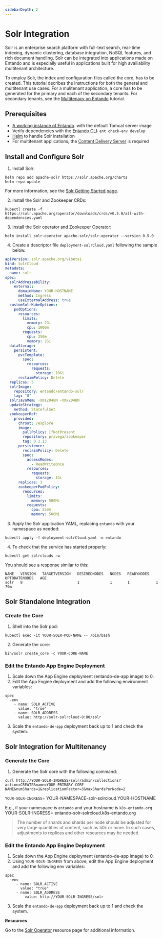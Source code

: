 ```yaml
---
sidebarDepth: 2
---
```


# Solr Integration
Solr is an enterprise search platform with full-text search, real-time indexing, dynamic clustering, database integration, NoSQL features, and rich document handling. Solr can be integrated into applications made on Entando and is especially useful in applications built for high availiability multitenant architecture.

To employ Solr, the index and configuration files called the core, has to be created. This tutorial decribes the instructions for both the general and multitenant use cases. For a mulitenant application, a core has to be generated for the primary and each of the secondary tenants. For secondary tenants, see the [Multitenacy on Entando](./multitenancy-tutorial.md) tutorial.

## Prerequisites
* [A working instance of Entando](../../docs/getting-started/README.md). with the default Tomcat server image
* Verify dependencies with the [Entando CLI](../../docs/getting-started/entando-cli.md): `ent check-env develop`
* [Helm](https://helm.sh/docs/intro/install/) to handle Solr installation
* For multitenant applications, the [Content Delivery Server](./mt-cds.md) is required 

## Install and Configure Solr 
 
1. Install Solr:  
```
helm repo add apache-solr https://solr.apache.org/charts
helm repo update
```  
For more information, see the [Solr Getting Started page](https://solr.apache.org/guide/7_3/solr-tutorial.html).

2. Install the Solr and Zookeeper CRDs:
```
kubectl create -f https://solr.apache.org/operator/downloads/crds/v0.5.0/all-with-dependencies.yaml
```
3. Install the Solr operator and Zookeeper Operator:
```
helm install solr-operator apache-solr/solr-operator --version 0.5.0
```
4. Create a descriptor file `deployment-solrCloud.yaml` following the sample below. 

``` yaml
apiVersion: solr.apache.org/v1beta1
kind: SolrCloud
metadata:
  name: solr
spec:
  solrAddressability:
    external:
      domainName: YOUR-HOSTNAME
      method: Ingress
      useExternalAddress: true
  customSolrKubeOptions:
    podOptions:
      resources:
        limits:
          memory: 2Gi
          cpu: 1000m
        requests:
          cpu: 350m
          memory: 2Gi
  dataStorage:
    persistent:
      pvcTemplate:
        spec:
          resources:
            requests:
              storage: 10Gi
      reclaimPolicy: Delete
  replicas: 3
  solrImage:
    repository: entando/entando-solr
    tag: "8"
  solrJavaMem: -Xms2048M -Xmx2048M
  updateStrategy:
    method: StatefulSet
  zookeeperRef:
    provided:
      chroot: /explore
      image:
        pullPolicy: IfNotPresent
        repository: pravega/zookeeper
        tag: 0.2.13
      persistence:
        reclaimPolicy: Delete
        spec:
          accessModes:
            - ReadWriteOnce
          resources:
            requests:
              storage: 1Gi
      replicas: 3
      zookeeperPodPolicy:
        resources:
          limits:
            memory: 500Mi
          requests:
            cpu: 250m
            memory: 500Mi

```

3. Apply the Solr application YAML, replacing `entando` with your namespace as needed:
```
kubectl apply -f deployment-solrCloud.yaml -n entando
```
4. To check that the service has started properly:
```
kubectl get solrclouds -w
```
You should see a response similar to this:
```
NAME   VERSION   TARGETVERSION   DESIREDNODES   NODES   READYNODES   UPTODATENODES   AGE
solr   8                         1              1       1            1               79m
```

## Solr Standalone Integration

### Create the Core
1. Shell into the Solr pod:
``` 
kubectl exec -it YOUR-SOLR-POD-NAME -- /bin/bash
```
2. Generate the core:
```
bin/solr create_core -c YOUR-CORE-NAME
```

### Edit the Entando App Engine Deployment
1. Scale down the App Engine deployment (entando-de-app image) to 0.
2. Edit the App Engine deployment and add the following environment variables:

```
spec
  -env
    - name: SOLR_ACTIVE
      value: "true"
    - name: SOLR_ADDRESS
      value: http://solr-solrcloud-0:80/solr
```
3. Scale the `entando-de-app` deployment back up to 1 and check the system.

## Solr Integration for Multitenancy 

### Generate the Core

1. Generate the Solr core with the following command: 

```
curl http://YOUR-SOLR-INGRESS/solr/admin/collections?action=CREATE&name=YOUR-PRIMARY-CORE-NAME&numShards=1&replicationFactor=3&maxShardsPerNode=2
```
`YOUR-SOLR-INGRESS`= YOUR-NAMESPACE-solr-solrcloud.YOUR-HOSTNAME

E.g., if your namespace is `entando` and your hostname is `k8s-entando.org`   
YOUR-SOLR-INGRESS= entando-solr-solrcloud.k8s-entando.org

>The number of shards and shards per node should be adjusted for very large quantities of content, such as 50k or more. In such cases, adjustments to replicas and other resources may be needed.

### Edit the Entando App Engine Deployment
1. Scale down the App Engine deployment (entando-de-app image) to 0.
2. Using `YOUR-SOLR-INGRESS` from above, edit the App Engine deployment and add the following env variables:

```
spec
  -env
     - name: SOLR_ACTIVE
       value: "true"
     - name: SOLR_ADDRESS
	     value: http://YOUR-SOLR-INGRESS/solr 
```
 
3. Scale the `entando-de-app` deployment back up to 1 and check the system.

**Resources**

Go to the [Solr Operator](https://artifacthub.io/packages/helm/apache-solr/solr-operator) resource page for additional information.
